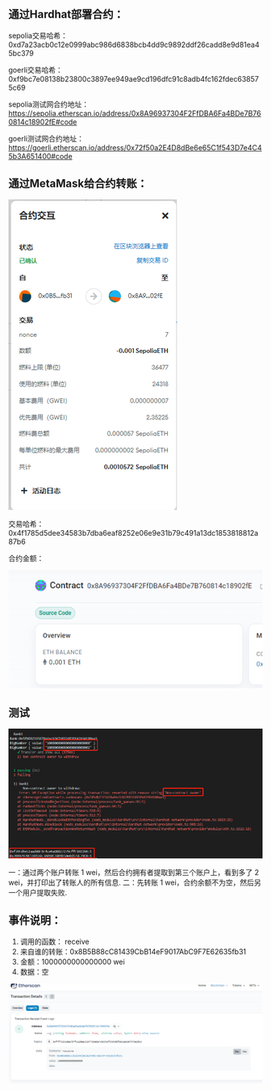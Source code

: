 ## 通过Hardhat部署合约：

sepolia交易哈希：0xd7a23acb0c12e0999abc986d6838bcb4dd9c9892ddf26cadd8e9d81ea45bc379

goerli交易哈希：0xf9bc7e08138b23800c3897ee949ae9cd196dfc91c8adb4fc162fdec638575c69

sepolia测试网合约地址：https://sepolia.etherscan.io/address/0x8A96937304F2FfDBA6Fa4BDe7B760814c18902fE#code 

goerli测试网合约地址：https://goerli.etherscan.io/address/0x72f50a2E4D8dBe6e65C1f543D7e4C45b3A651400#code



## 通过MetaMask给合约转账：

![b12b9d6615b0baae0a9e4a73fe02df4](./img/b12b9d6615b0baae0a9e4a73fe02df4.png) 

交易哈希：0x4f1785d5dee34583b7dba6eaf8252e06e9e31b79c491a13dc1853818812a87b6

合约金额：

![8ec8568c29f6b1bc273ff2e774f9a34](./img/8ec8568c29f6b1bc273ff2e774f9a34.png) 

## 测试

![66b36a18060b5e844467b4ca664af29](./img/66b36a18060b5e844467b4ca664af29.png) 

一：通过两个账户转账 1 wei，然后合约拥有者提取到第三个账户上，看到多了 2 wei，并打印出了转账人的所有信息.
二：先转账 1 wei，合约余额不为空，然后另一个用户提取失败.

## 事件说明：

1. 调用的函数： receive
2. 来自谁的转账：0x8B5B88cC81439CbB14eF9017AbC9F7E62635fb31
3. 金额：1000000000000000 wei
4. 数据：空

![2edd467cb6107910ced925c76e7b170](./img/2edd467cb6107910ced925c76e7b170.png)

 
